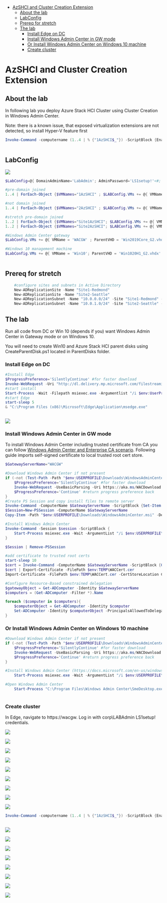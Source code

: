 <!-- TOC -->

- [AzSHCI and Cluster Creation Extension](#azshci-and-cluster-creation-extension)
    - [About the lab](#about-the-lab)
    - [LabConfig](#labconfig)
    - [Prereq for stretch](#prereq-for-stretch)
    - [The lab](#the-lab)
        - [Install Edge on DC](#install-edge-on-dc)
        - [Install Windows Admin Center in GW mode](#install-windows-admin-center-in-gw-mode)
        - [Or Install Windows Admin Center on Windows 10 machine](#or-install-windows-admin-center-on-windows-10-machine)
        - [Create cluster](#create-cluster)

<!-- /TOC -->

# AzSHCI and Cluster Creation Extension

## About the lab

In following lab you deploy Azure Stack HCI Cluster using Cluster Creation in Windows Admin Center.

Note: there is a known issue, that exposed virtualization extensions are not detected, so install Hyper-V feature first

```powershell
Invoke-Command -computername (1..4 | % {"1AzSHCI$_"}) -ScriptBlock {Enable-WindowsOptionalFeature -FeatureName Microsoft-Hyper-V -Online -NoRestart}
 
```

## LabConfig

![](/Scenarios/AzSHCI%20and%20Cluster%20Creation%20Extension/Screenshots/VMs.png)

```PowerShell
$LabConfig=@{ DomainAdminName='LabAdmin'; AdminPassword='LS1setup!'<#; Prefix = 'WSLab-'#> ; DCEdition='4'; Internet=$true ; AdditionalNetworksConfig=@(); VMs=@()}

#pre-domain joined
1..4 | ForEach-Object {$VMNames="1AzSHCI" ; $LABConfig.VMs += @{ VMName = "$VMNames$_" ; Configuration = 'S2D' ; ParentVHD = 'AzSHCI20H2_G2.vhdx' ; HDDNumber = 12; HDDSize= 4TB ; MemoryStartupBytes= 4GB; MGMTNICs=4 ; NestedVirt=$true}} 

#not domain joined
1..4 | ForEach-Object {$VMNames="2AzSHCI" ; $LABConfig.VMs += @{ VMName = "$VMNames$_" ; Configuration = 'S2D' ; ParentVHD = 'AzSHCI20H2_G2.vhdx' ; HDDNumber = 12; HDDSize= 4TB ; MemoryStartupBytes= 4GB; MGMTNICs=4 ; NestedVirt=$true ; Unattend="NoDjoin"}}

#stretch pre-domain joined
1..2 | ForEach-Object {$VMNames="Site1AzSHCI"; $LABConfig.VMs += @{ VMName = "$VMNames$_" ; Configuration = 'S2D' ; ParentVHD = 'AzSHCI20H2_G2.vhdx' ; HDDNumber = 4; HDDSize= 8TB ; MemoryStartupBytes= 4GB ; NestedVirt=$true ; MGMTNICs=4 ; ManagementSubnetID=0}}
1..2 | ForEach-Object {$VMNames="Site2AzSHCI"; $LABConfig.VMs += @{ VMName = "$VMNames$_" ; Configuration = 'S2D' ; ParentVHD = 'AzSHCI20H2_G2.vhdx' ; HDDNumber = 4; HDDSize= 8TB ; MemoryStartupBytes= 4GB ; NestedVirt=$true ; MGMTNICs=4 ; ManagementSubnetID=1}}

#Windows Admin Center gateway
$LabConfig.VMs += @{ VMName = 'WACGW' ; ParentVHD = 'Win2019Core_G2.vhdx' ; MGMTNICs=1 }

#Windows 10 management machine
$LabConfig.VMs += @{ VMName = 'Win10'; ParentVHD = 'Win1020H1_G2.vhdx' ; AddToolsVHD = $True ; MGMTNICs=1 }
 
```

## Prereq for stretch

```Powershell
    #configure sites and subnets in Active Directory
    New-ADReplicationSite -Name "Site1-Redmond"
    New-ADReplicationSite -Name "Site2-Seattle"
    New-ADReplicationSubnet -Name "10.0.0.0/24" -Site "Site1-Redmond" -Location "Redmond, WA"
    New-ADReplicationSubnet -Name "10.0.1.0/24" -Site "Site2-Seattle" -Location "Seattle, WA"
```

## The lab

Run all code from DC or Win 10 (depends if you) want Windows Admin Center in Gateway mode or on Windows 10.

You will need to create Win10 and Azure Stack HCI parent disks using CreateParentDisk.ps1 located in ParentDisks folder.

### Install Edge on DC

```PowerShell
#Install Edge
$ProgressPreference='SilentlyContinue' #for faster download
Invoke-WebRequest -Uri "http://dl.delivery.mp.microsoft.com/filestreamingservice/files/40e309b4-5d46-4AE8-b839-bd74b4cff36e/MicrosoftEdgeEnterpriseX64.msi" -UseBasicParsing -OutFile "$env:USERPROFILE\Downloads\MicrosoftEdgeEnterpriseX64.msi"
#start install
Start-Process -Wait -Filepath msiexec.exe -Argumentlist "/i $env:UserProfile\Downloads\MicrosoftEdgeEnterpriseX64.msi /q"
#start Edge
start-sleep 5
& "C:\Program Files (x86)\Microsoft\Edge\Application\msedge.exe"
 
```

![](/Scenarios/AzSHCI%20and%20Cluster%20Creation%20Extension/Screenshots/Edge.png)

### Install Windows Admin Center in GW mode

To install Windows Admin Center including trusted certificate from CA you can follow [Windows Admin Center and Enterprise CA scenario](/Scenarios/Windows%20Admin%20Center%20and%20Enterprise%20CA). Following guide imports self-signed certificate to local trusted root cert store.

```PowerShell
$GatewayServerName="WACGW"

#Download Windows Admin Center if not present
if (-not (Test-Path -Path "$env:USERPROFILE\Downloads\WindowsAdminCenter.msi")){
    $ProgressPreference='SilentlyContinue' #for faster download
    Invoke-WebRequest -UseBasicParsing -Uri https://aka.ms/WACDownload -OutFile "$env:USERPROFILE\Downloads\WindowsAdminCenter.msi"
    $ProgressPreference='Continue' #return progress preference back
}
#Create PS Session and copy install files to remote server
Invoke-Command -ComputerName $GatewayServerName -ScriptBlock {Set-Item -Path WSMan:\localhost\MaxEnvelopeSizekb -Value 4096}
$Session=New-PSSession -ComputerName $GatewayServerName
Copy-Item -Path "$env:USERPROFILE\Downloads\WindowsAdminCenter.msi" -Destination "$env:USERPROFILE\Downloads\WindowsAdminCenter.msi" -ToSession $Session

#Install Windows Admin Center
Invoke-Command -Session $session -ScriptBlock {
    Start-Process msiexec.exe -Wait -ArgumentList "/i $env:USERPROFILE\Downloads\WindowsAdminCenter.msi /qn /L*v log.txt REGISTRY_REDIRECT_PORT_80=1 SME_PORT=443 SSL_CERTIFICATE_OPTION=generate"
}

$Session | Remove-PSSession

#add certificate to trusted root certs
start-sleep 10
$cert = Invoke-Command -ComputerName $GatewayServerName -ScriptBlock {Get-ChildItem Cert:\LocalMachine\My\ |where subject -eq "CN=Windows Admin Center"}
$cert | Export-Certificate -FilePath $env:TEMP\WACCert.cer
Import-Certificate -FilePath $env:TEMP\WACCert.cer -CertStoreLocation Cert:\LocalMachine\Root\

#Configure Resource-Based constrained delegation
$gatewayObject = Get-ADComputer -Identity $GatewayServerName
$computers = (Get-ADComputer -Filter *).Name

foreach ($computer in $computers){
    $computerObject = Get-ADComputer -Identity $computer
    Set-ADComputer -Identity $computerObject -PrincipalsAllowedToDelegateToAccount $gatewayObject
}

```

### Or Install Windows Admin Center on Windows 10 machine

```PowerShell
#Download Windows Admin Center if not present
if (-not (Test-Path -Path "$env:USERPROFILE\Downloads\WindowsAdminCenter.msi")){
    $ProgressPreference='SilentlyContinue' #for faster download
    Invoke-WebRequest -UseBasicParsing -Uri https://aka.ms/WACDownload -OutFile "$env:USERPROFILE\Downloads\WindowsAdminCenter.msi"
    $ProgressPreference='Continue' #return progress preference back
}

#Install Windows Admin Center (https://docs.microsoft.com/en-us/windows-server/manage/windows-admin-center/deploy/install)
    Start-Process msiexec.exe -Wait -ArgumentList "/i $env:USERPROFILE\Downloads\WindowsAdminCenter.msi /qn /L*v log.txt SME_PORT=6516 SSL_CERTIFICATE_OPTION=generate"

#Open Windows Admin Center
    Start-Process "C:\Program Files\Windows Admin Center\SmeDesktop.exe"
 
```

### Create cluster

In Edge, navigate to https://wacgw. Log in with corp\LABAdmin LS1setup! credentials.

![](/Scenarios/AzSHCI%20and%20Cluster%20Creation%20Extension/Screenshots/WAC01.png)

![](/Scenarios/AzSHCI%20and%20Cluster%20Creation%20Extension/Screenshots/WAC02.png)

![](/Scenarios/AzSHCI%20and%20Cluster%20Creation%20Extension/Screenshots/WAC03.png)

![](/Scenarios/AzSHCI%20and%20Cluster%20Creation%20Extension/Screenshots/WAC04.png)

![](/Scenarios/AzSHCI%20and%20Cluster%20Creation%20Extension/Screenshots/WAC05.png)

![](/Scenarios/AzSHCI%20and%20Cluster%20Creation%20Extension/Screenshots/WAC06.png)

![](/Scenarios/AzSHCI%20and%20Cluster%20Creation%20Extension/Screenshots/WAC07.png)

![](/Scenarios/AzSHCI%20and%20Cluster%20Creation%20Extension/Screenshots/WAC08.png)

![](/Scenarios/AzSHCI%20and%20Cluster%20Creation%20Extension/Screenshots/WAC09.png)

```powershell
Invoke-Command -computername (1..4 | % {"1AzSHCI$_"}) -ScriptBlock {Enable-WindowsOptionalFeature -FeatureName Microsoft-Hyper-V -Online -NoRestart}
 
```

![](/Scenarios/AzSHCI%20and%20Cluster%20Creation%20Extension/Screenshots/WAC10.png)

![](/Scenarios/AzSHCI%20and%20Cluster%20Creation%20Extension/Screenshots/WAC11.png)

![](/Scenarios/AzSHCI%20and%20Cluster%20Creation%20Extension/Screenshots/WAC12.png)

![](/Scenarios/AzSHCI%20and%20Cluster%20Creation%20Extension/Screenshots/WAC13.png)

![](/Scenarios/AzSHCI%20and%20Cluster%20Creation%20Extension/Screenshots/WAC14.png)

![](/Scenarios/AzSHCI%20and%20Cluster%20Creation%20Extension/Screenshots/WAC15.png)

![](/Scenarios/AzSHCI%20and%20Cluster%20Creation%20Extension/Screenshots/WAC16.png)

![](/Scenarios/AzSHCI%20and%20Cluster%20Creation%20Extension/Screenshots/WAC17.png)

